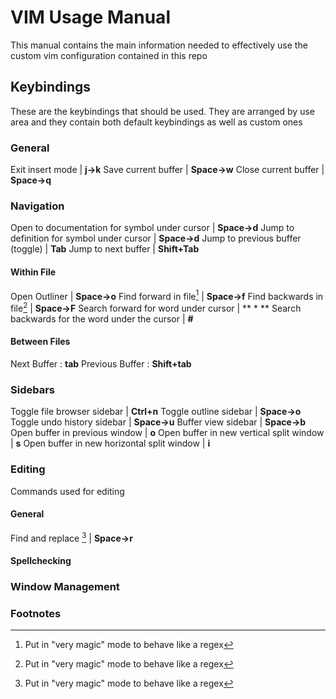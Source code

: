 # VIM Usage Manual
This manual contains the main information needed to effectively use the custom 
vim configuration contained in this repo
## Keybindings
These are the keybindings that should be used. They are arranged by use area and 
they contain both default keybindings as well as custom ones
### General
Exit insert mode                                       | **j->k**
Save current buffer                                    | **Space->w**
Close current buffer                                   | **Space->q**


### Navigation
Open to documentation for symbol under cursor          | **Space->d**
Jump to definition for symbol under cursor             | **Space->d**
Jump to previous buffer (toggle)                       | **Tab**
Jump to next buffer                                    | **Shift+Tab**

#### Within File 
Open Outliner                                          | **Space->o**
Find forward in file[^1]                               | **Space->f**
Find backwards in file[^1]                             | **Space->F**
Search forward for word under cursor                   | ** * **
Search backwards for the word under the cursor         | **#**

#### Between Files
Next Buffer : **tab**
Previous Buffer : **Shift+tab**

### Sidebars
Toggle file browser sidebar                            | **Ctrl+n**
Toggle outline sidebar                                 | **Space->o**
Toggle undo history sidebar                            | **Space->u**
Buffer view sidebar                                    | **Space->b**
Open buffer in previous window                         | **o**
Open buffer in new vertical split window               | **s**
Open buffer in new horizontal split window             | **i**



### Editing
Commands used for editing 

#### General
Find and replace [^1]                                  | **Space->r**

#### Spellchecking

### Window Management


### Footnotes
[^1]: Put in "very magic" mode to behave like a regex
